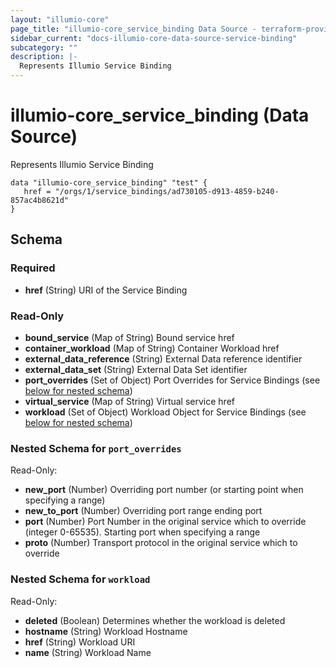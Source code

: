 ```yaml
---
layout: "illumio-core"
page_title: "illumio-core_service_binding Data Source - terraform-provider-illumio-core"
sidebar_current: "docs-illumio-core-data-source-service-binding"
subcategory: ""
description: |-
  Represents Illumio Service Binding
---
```


# illumio-core_service_binding (Data Source)

Represents Illumio Service Binding

```hcl
data "illumio-core_service_binding" "test" {
   href = "/orgs/1/service_bindings/ad730105-d913-4859-b240-857ac4b8621d"
}
```

## Schema

### Required

- **href** (String) URI of the Service Binding

### Read-Only

- **bound_service** (Map of String) Bound service href
- **container_workload** (Map of String) Container Workload href
- **external_data_reference** (String) External Data reference identifier
- **external_data_set** (String) External Data Set identifier
- **port_overrides** (Set of Object) Port Overrides for Service Bindings (see [below for nested schema](#nestedatt--port_overrides))
- **virtual_service** (Map of String) Virtual service href
- **workload** (Set of Object) Workload Object for Service Bindings (see [below for nested schema](#nestedatt--workload))

<a id="nestedatt--port_overrides"></a>
### Nested Schema for `port_overrides`

Read-Only:

- **new_port** (Number) Overriding port number (or starting point when specifying a range)
- **new_to_port** (Number) Overriding port range ending port
- **port** (Number) Port Number in the original service which to override (integer 0-65535). Starting port when specifying a range
- **proto** (Number) Transport protocol in the original service which to override


<a id="nestedatt--workload"></a>
### Nested Schema for `workload`

Read-Only:

- **deleted** (Boolean) Determines whether the workload is deleted
- **hostname** (String) Workload Hostname
- **href** (String) Workload URI
- **name** (String) Workload Name


